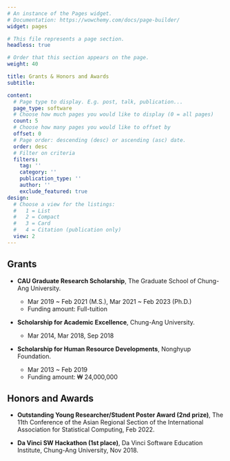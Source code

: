 ```yaml
---
# An instance of the Pages widget.
# Documentation: https://wowchemy.com/docs/page-builder/
widget: pages

# This file represents a page section.
headless: true

# Order that this section appears on the page.
weight: 40

title: Grants & Honors and Awards
subtitle: 

content:
  # Page type to display. E.g. post, talk, publication...
  page_type: software
  # Choose how much pages you would like to display (0 = all pages)
  count: 5
  # Choose how many pages you would like to offset by
  offset: 0
  # Page order: descending (desc) or ascending (asc) date.
  order: desc
  # Filter on criteria
  filters:
    tag: ''
    category: ''
    publication_type: ''
    author: ''
    exclude_featured: true
design:
  # Choose a view for the listings:
  #   1 = List
  #   2 = Compact
  #   3 = Card
  #   4 = Citation (publication only)
  view: 2
---
```


<!--
{{% callout note %}}
Quickly discover relevant content by [filtering publications](./publication/).
{{% /callout %}}
-->


## Grants

- **CAU Graduate Research Scholarship**, The Graduate School of Chung-Ang University.
  - Mar 2019 ~ Feb 2021 (M.S.), Mar 2021 ~ Feb 2023 (Ph.D.)
  - Funding amount: Full-tuition

- **Scholarship for Academic Excellence**, Chung-Ang University.
  - Mar 2014,  Mar 2018, Sep 2018

- **Scholarship for Human Resource Developments**, Nonghyup Foundation.
  - Mar 2013 ~ Feb 2019
  - Funding amount: ₩ 24,000,000



## Honors and Awards

- **Outstanding Young Researcher/Student Poster Award (2nd prize)**, The 11th Conference of the Asian Regional Section of the International Association for Statistical Computing, Feb 2022.

- **Da Vinci SW Hackathon (1st place)**, Da Vinci Software Education Institute, Chung-Ang University, Nov 2018.
